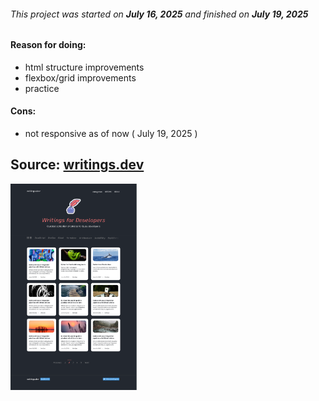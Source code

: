<h6>This project was started on <i><b>July 16, 2025</b></i> and finished on <i><b>July 19, 2025</b></i></h6>

<h4>Reason for doing:</h4>
<ul>
  <li>html structure improvements</li>
  <li>flexbox/grid improvements</li>
  <li>practice</li>
</ul>

<h4>Cons:</h4>
<ul>
  <li>not responsive as of now ( July 19, 2025 )</li>
</ul>

<h2>Source: <a href="https://www.figma.com/design/nh0V05z3NB87ue9v5PcO3R/writings.dev?node-id=0-1&p=f&t=UrSqBKU2S3vFldDD-0">writings.dev</a></h2>
<img src="01-HTML-CSS/Home-Page.png" alt="mockup-image" width="40%" height="auto">
